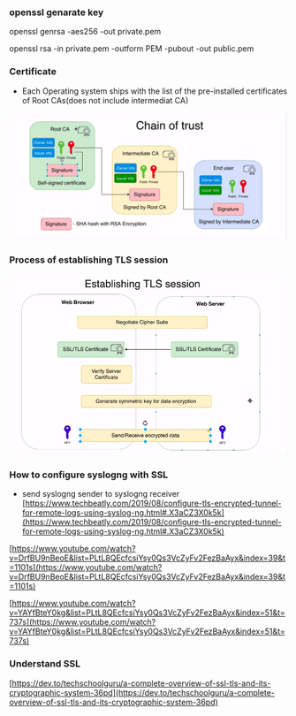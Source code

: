 ### openssl genarate key

openssl genrsa -aes256 -out private.pem

openssl rsa -in private.pem -outform PEM -pubout -out public.pem

### Certificate

* Each Operating system ships with the list of the pre-installed certificates of Root CAs(does not include intermediat CA)

![](./img/SSL1.png)


### Process of establishing TLS session
![](./img/SSL2.png)


### How to configure syslogng with SSL   
* send syslogng sender to syslogng receiver     
[https://www.techbeatly.com/2019/08/configure-tls-encrypted-tunnel-for-remote-logs-using-syslog-ng.html#.X3aCZ3X0k5k](https://www.techbeatly.com/2019/08/configure-tls-encrypted-tunnel-for-remote-logs-using-syslog-ng.html#.X3aCZ3X0k5k)     

[https://www.youtube.com/watch?v=DrfBU9nBeoE&list=PLtL8QEcfcsiYsy0Qs3VcZyFv2FezBaAyx&index=39&t=1101s](https://www.youtube.com/watch?v=DrfBU9nBeoE&list=PLtL8QEcfcsiYsy0Qs3VcZyFv2FezBaAyx&index=39&t=1101s)

[https://www.youtube.com/watch?v=YAYfBteY0kg&list=PLtL8QEcfcsiYsy0Qs3VcZyFv2FezBaAyx&index=51&t=737s](https://www.youtube.com/watch?v=YAYfBteY0kg&list=PLtL8QEcfcsiYsy0Qs3VcZyFv2FezBaAyx&index=51&t=737s)


### Understand SSL 

[https://dev.to/techschoolguru/a-complete-overview-of-ssl-tls-and-its-cryptographic-system-36pd](https://dev.to/techschoolguru/a-complete-overview-of-ssl-tls-and-its-cryptographic-system-36pd)
